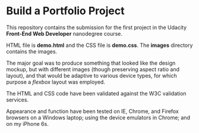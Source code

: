 # Build a Portfolio Project

This repository contains the submission for the first project in the Udacity **Front-End Web Developer** nanodegree course.

HTML file is **demo.html** and the CSS file is **demo.css**.  The **images** directory contains the images.  

The major goal was to produce something that looked like the design mockup, but with different images (though preserving aspect ratio and layout), and that would be adaptive to various device types, for which purpose a _flexbox_ layout was employed.

The HTML and CSS code have been validated against the W3C validation services.

Appearance and function have been tested on IE, Chrome, and Firefox browsers on a Windows laptop; using the device emulators in Chrome; and on my iPhone 6s.
 
